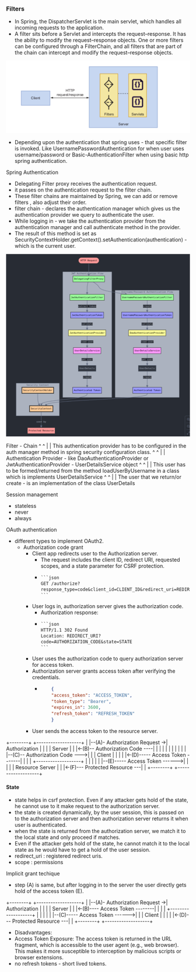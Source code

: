 ### Filters

- In Spring, the DispatcherServlet is the main servlet, which handles all incoming requests to the application.
- A filter sits before a Servlet and intercepts the
request–response. It has the ability to modify the request–response objects. One or more filters can be configured through a FilterChain, and all filters that are part of the chain can intercept and modify the request–response objects.

![res/filter.png](res/filters.png)

- Depending upon the authentication that spring uses - that specific filter is invoked. Like UsernamePasswordAuthentication for when user uses username/password or Basic-AuthenticationFilter when using basic http spring authentication.

Spring Authentication
- Delegating Filter proxy receives the authentication request.
- it passes on the authentication request to the filter chain.
- These filter chains are maintained by Spring, we can add or remove filters , also adjust their order.
- filter chain - declares the authentication manager which gives us the authentication provider we query to authenticate the user.
- While logging in - we take the authentication provider from the authentication manager and call authenticate method in the provider. 
- The result of this method is set as SecurityContextHolder.getContext().setAuthentication(authentication) - which is the current user.

![simple-auth.png](simple-auth.png)

Filter - Chain
    ^       ^
    |       |
This authentication provider has to be configured in the auth manager method in spring security configuration class.
    ^       ^
    |       |
Authentication Provider - like DaoAuthenticationProvider or JwtAuthenticationProvider
    - UserDetailsService object 
    ^       ^
    |       |
This user has to be formed/returned from the method loadUserByUsername in a class which is implements UserDetailsService 
    ^       ^
    |       |
The user that we return/or create - is an implementation of the class UserDetails


Session management
- stateless
- never
- always

OAuth authentication
- different types to implement OAuth2. 
  - Authorization code grant
    - Client app redirects user to the Authorization server.
      - The request includes the client ID, redirect URI, requested scopes, and a state parameter for CSRF protection.
      -     ```json
            GET /authorize?response_type=code&client_id=CLIENT_ID&redirect_uri=REDIRECT_URI&scope=SCOPES&state=STATE
            ``` 
    - User logs in, authorization server gives the authorization code.
      - Authorization response:
      -     ```json
            HTTP/1.1 302 Found
            Location: REDIRECT_URI?code=AUTHORIZATION_CODE&state=STATE
            ```
    - User uses the authorization code to query authorization server for access token.
    - Authorization server grants access token after verifying the credentials.
      - ```json
            {
            "access_token": "ACCESS_TOKEN",
            "token_type": "Bearer",
            "expires_in": 3600,
            "refresh_token": "REFRESH_TOKEN"
            }
        ```
    - User sends the access token to the resource server.

+--------+                               +-------------------+
|        |--(A)- Authorization Request ->|   Authorization   |
|        |                               |       Server      |
|        |<-(B)-- Authorization Code ----|                   |
|        |                               |                   |
|        |                               |                   |
|        |--(C)-- Authorization Code --->|                   |
| Client |                               |                   |
|        |<-(D)----- Access Token -------|                   |
|        |                               +-------------------+
|        |                               |                   |
|        |--(E)----- Access Token ------>|                   |
|        |                               |   Resource Server |
|        |<-(F)--- Protected Resource ---|                   |
+--------+                               +-------------------+


#### State
- state helps in csrf protection. Even if any attacker gets hold of the state, he cannot use to it make request to the authorization server.
- the state is created dynamically, by the user session, this is passed on to the authorization server and then authorization server returns it when user is authenticated.
- when the state is returned from the authorization server, we match it to the local state and only proceed if matches.
- Even if the attacker gets hold of the state, he cannot match it to the local state as he would have to get a hold of the user session.
- redirect_uri : registered redirect uris.
- scope : permissions

Implicit grant techique
- step (A) is same, but after logging in to the server the user directly gets hold of the access token (E).

+--------+                               +-------------------+
|        |--(A)- Authorization Request ->|   Authorization   |
|        |                               |       Server      |
|        |<-(B)---- Access Token --------|                   |
|        |                               +-------------------+
|        |                               |                   |
|        |--(C)----- Access Token ------>|                   |
| Client |                               |                   |
|        |<-(D)--- Protected Resource ---|                   |
+--------+                               +-------------------+


- Disadvantages:
- Access Token Exposure: The access token is returned in the URL fragment, which is accessible to the user agent (e.g., web browser). This makes it more susceptible to interception by malicious scripts or browser extensions.
- no refresh tokens - short lived tokens.